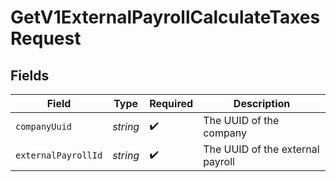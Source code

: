 # GetV1ExternalPayrollCalculateTaxesRequest


## Fields

| Field                            | Type                             | Required                         | Description                      |
| -------------------------------- | -------------------------------- | -------------------------------- | -------------------------------- |
| `companyUuid`                    | *string*                         | :heavy_check_mark:               | The UUID of the company          |
| `externalPayrollId`              | *string*                         | :heavy_check_mark:               | The UUID of the external payroll |